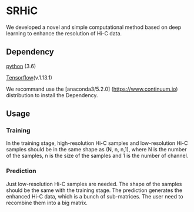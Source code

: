 # SRHiC
We developed a novel and simple computational method based on deep learning to enhance the resolution of Hi-C data. 



## Dependency
[python](https://www.python.org) (3.6)

[Tensorflow](https://www.tensorflow.org/)(v.1.13.1)

We recommand use the [anaconda3/5.2.0] (https://www.continuum.io) distribution to install the Dependency.

## Usage

### Training
In the training stage, high-resolution Hi-C samples and low-resolution Hi-C samples should be in the same shape as (N, n, n,1), where N is the number of the samples, n is the size of the samples and 1 is the number of channel.

### Prediction
Just low-resolution Hi-C samples are needed. The shape of the samples should be the same with the training stage. The prediction generates the enhanced Hi-C data, which is a bunch of sub-matrices. The user need to recombine them into a big matrix.


